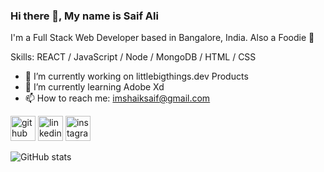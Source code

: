 ### Hi there 👋, My name is Saif Ali
I'm a Full Stack Web Developer based in Bangalore, India.
Also a Foodie 🌮  

Skills: REACT / JavaScript / Node / MongoDB / HTML / CSS

- 🔭 I’m currently working on littlebigthings.dev Products 
- 🌱 I’m currently learning Adobe  Xd 
- 📫 How to reach me: imshaiksaif@gmail.com 


[<img src='https://cdn.jsdelivr.net/npm/simple-icons@3.0.1/icons/github.svg' alt='github' height='40'>](https://github.com/imshaiksaif)  [<img src='https://cdn.jsdelivr.net/npm/simple-icons@3.0.1/icons/linkedin.svg' alt='linkedin' height='40'>](https://www.linkedin.com/in/imshaiksaif/)  [<img src='https://cdn.jsdelivr.net/npm/simple-icons@3.0.1/icons/instagram.svg' alt='instagram' height='40'>](https://www.instagram.com/imshaiksaif/)  

![GitHub stats](https://github-readme-stats.vercel.app/api?username=imshaiksaif&show_icons=true)  



